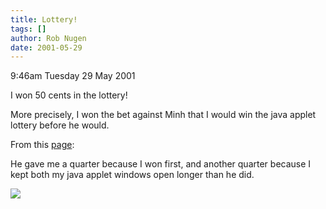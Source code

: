 ```yaml
---
title: Lottery!
tags: []
author: Rob Nugen
date: 2001-05-29
---
```


<p class=date>9:46am Tuesday 29 May 2001</p>

<p>I won 50 cents in the lottery!</p>

<p>More precisely, I won the bet against Minh that I
would win the java applet lottery before he would.</p>

<p>From this <a
href="https://www.cadenhead.org/book/java2411/lottomad.shtml">page</a>:</p>

<p>He gave me a quarter because I won first, and
another quarter because I kept both my java applet
windows open longer than he did.</p>

<p><img src="/images/rob/wL-ROB.gif"/></p>
